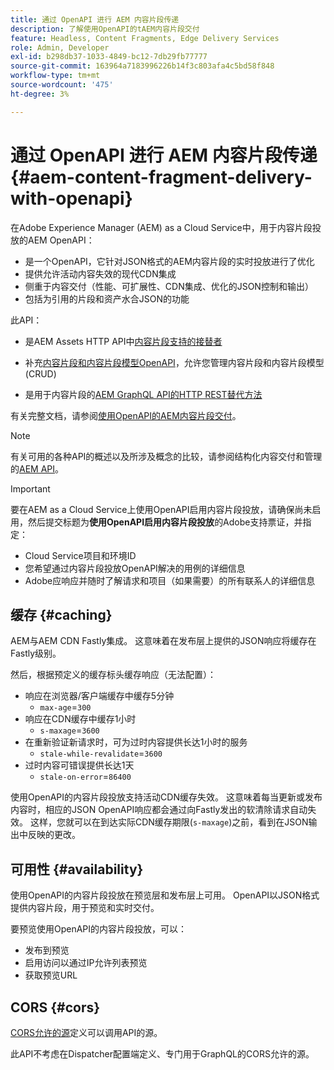 ```yaml
---
title: 通过 OpenAPI 进行 AEM 内容片段传递
description: 了解使用OpenAPI的tAEM内容片段交付
feature: Headless, Content Fragments, Edge Delivery Services
role: Admin, Developer
exl-id: b298db37-1033-4849-bc12-7db29fb77777
source-git-commit: 163964a7183996226b14f3c803afa4c5bd58f848
workflow-type: tm+mt
source-wordcount: '475'
ht-degree: 3%

---
```


# 通过 OpenAPI 进行 AEM 内容片段传递 {#aem-content-fragment-delivery-with-openapi}

在Adobe Experience Manager (AEM) as a Cloud Service中，用于内容片段投放的AEM OpenAPI：

* 是一个OpenAPI，它针对JSON格式的AEM内容片段的实时投放进行了优化
* 提供允许活动内容失效的现代CDN集成
* 侧重于内容交付（性能、可扩展性、CDN集成、优化的JSON控制和输出）
* 包括为引用的片段和资产水合JSON的功能

此API：

* 是AEM Assets HTTP API中[内容片段支持的接替者](/help/assets/content-fragments/assets-api-content-fragments.md)

* 补充[内容片段和内容片段模型OpenAPI](/help/headless/content-fragment-openapis.md)，允许您管理内容片段和内容片段模型(CRUD)

* 是用于内容片段的[AEM GraphQL API的HTTP REST替代方法](/help/headless/graphql-api/content-fragments.md)

有关完整文档，请参阅[使用OpenAPI的AEM内容片段交付](https://developer.adobe.com/experience-cloud/experience-manager-apis/api/stable/contentfragments/delivery/)。

>[!NOTE]
>
>有关可用的各种API的概述以及所涉及概念的比较，请参阅结构化内容交付和管理的[AEM API](/help/headless/apis-headless-and-content-fragments.md)。

>[!IMPORTANT]
>
>要在AEM as a Cloud Service上使用OpenAPI启用内容片段投放，请确保尚未启用，然后提交标题为&#x200B;**使用OpenAPI启用内容片段投放**&#x200B;的Adobe支持票证，并指定：
>
>* Cloud Service项目和环境ID
>* 您希望通过内容片段投放OpenAPI解决的用例的详细信息
>* Adobe应响应并随时了解请求和项目（如果需要）的所有联系人的详细信息

## 缓存 {#caching}

AEM与AEM CDN Fastly集成。 这意味着在发布层上提供的JSON响应将缓存在Fastly级别。

然后，根据预定义的缓存标头缓存响应（无法配置）：

* 响应在浏览器/客户端缓存中缓存5分钟
   * `max-age`=`300`
* 响应在CDN缓存中缓存1小时
   * `s-maxage`=`3600`
* 在重新验证新请求时，可为过时内容提供长达1小时的服务
   * `stale-while-revalidate`=`3600`
* 过时内容可错误提供长达1天
   * `stale-on-error`=`86400`

使用OpenAPI的内容片段投放支持活动CDN缓存失效。 这意味着每当更新或发布内容时，相应的JSON OpenAPI响应都会通过向Fastly发出的软清除请求自动失效。 这样，您就可以在到达实际CDN缓存期限(`s-maxage`)之前，看到在JSON输出中反映的更改。

## 可用性 {#availability}

使用OpenAPI的内容片段投放在预览层和发布层上可用。 OpenAPI以JSON格式提供内容片段，用于预览和实时交付。

要预览使用OpenAPI的内容片段投放，可以：

* 发布到预览
* 启用访问以通过IP允许列表预览
* 获取预览URL

## CORS {#cors}

[CORS允许的源](/help/headless/deployment/cross-origin-resource-sharing.md)定义可以调用API的源。

此API不考虑在Dispatcher配置端定义、专门用于GraphQL的CORS允许的源。

<!-- 
## API Rate Limits {#api-rate-limits}
-->

<!-- 
## Limitations {#limitations}
-->

